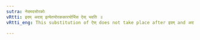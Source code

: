 ```yaml
---
sutra: नेदमदसोरकोः
vRtti: इदम् अदस् इत्येतयोरककारयोर्भिस ऐस् भवति ॥
vRtti_eng: This substitution of ऐस् does not take place after इदम् and अदस्, except when they end in क ॥

---
```

